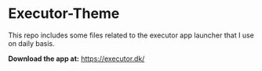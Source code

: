 ﻿# Executor-Theme
This repo includes some files related to the executor app launcher that I use on daily basis.

 **Download the app at:** https://executor.dk/
 
